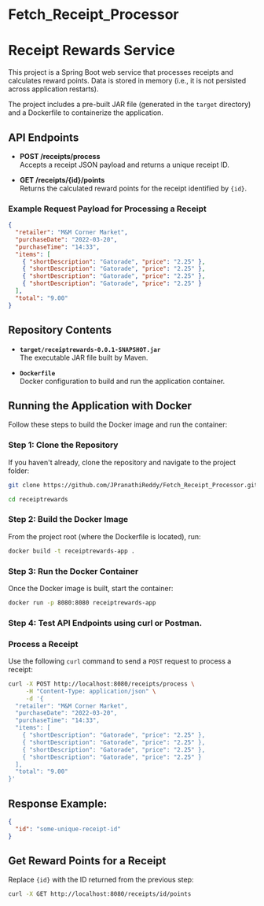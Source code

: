# Fetch_Receipt_Processor
# Receipt Rewards Service

This project is a Spring Boot web service that processes receipts and calculates reward points. Data is stored in memory (i.e., it is not persisted across application restarts).

The project includes a pre-built JAR file (generated in the `target` directory) and a Dockerfile to containerize the application.

## API Endpoints

- **POST /receipts/process**  
  Accepts a receipt JSON payload and returns a unique receipt ID.

- **GET /receipts/{id}/points**  
  Returns the calculated reward points for the receipt identified by `{id}`.

### Example Request Payload for Processing a Receipt

```json
{
  "retailer": "M&M Corner Market",
  "purchaseDate": "2022-03-20",
  "purchaseTime": "14:33",
  "items": [
    { "shortDescription": "Gatorade", "price": "2.25" },
    { "shortDescription": "Gatorade", "price": "2.25" },
    { "shortDescription": "Gatorade", "price": "2.25" },
    { "shortDescription": "Gatorade", "price": "2.25" }
  ],
  "total": "9.00"
}
```

## Repository Contents

- **`target/receiptrewards-0.0.1-SNAPSHOT.jar`**  
  The executable JAR file built by Maven.

- **`Dockerfile`**  
  Docker configuration to build and run the application container.

## Running the Application with Docker

Follow these steps to build the Docker image and run the container:

### Step 1: Clone the Repository

If you haven't already, clone the repository and navigate to the project folder:

```bash
git clone https://github.com/JPranathiReddy/Fetch_Receipt_Processor.git
```
```bash
cd receiptrewards
```

### Step 2: Build the Docker Image

From the project root (where the Dockerfile is located), run:

```bash
docker build -t receiptrewards-app .
```

### Step 3: Run the Docker Container

Once the Docker image is built, start the container:

```bash
docker run -p 8080:8080 receiptrewards-app
```

### Step 4: Test API Endpoints using curl or Postman.

### Process a Receipt

Use the following `curl` command to send a `POST` request to process a receipt:

```bash
curl -X POST http://localhost:8080/receipts/process \
     -H "Content-Type: application/json" \
     -d '{
  "retailer": "M&M Corner Market",
  "purchaseDate": "2022-03-20",
  "purchaseTime": "14:33",
  "items": [
    { "shortDescription": "Gatorade", "price": "2.25" },
    { "shortDescription": "Gatorade", "price": "2.25" },
    { "shortDescription": "Gatorade", "price": "2.25" },
    { "shortDescription": "Gatorade", "price": "2.25" }
  ],
  "total": "9.00"
}'
```
## Response Example:

```json
{
  "id": "some-unique-receipt-id"
}
```
## Get Reward Points for a Receipt

Replace `{id}` with the ID returned from the previous step:

```bash
curl -X GET http://localhost:8080/receipts/id/points
```
